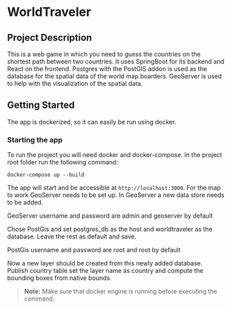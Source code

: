 # WorldTraveler


## Project Description
This is a web game in which you need to guess the countries on the shortest path between two countries.
It uses SpringBoot for its backend and React on the frontend.
Postgres with the PostGIS addon is used as the database for the spatial data of the world map boarders.
GeoServer is used to help with the visualization of the spatial data.


## Getting Started

The app is dockerized, so it can easily be run using docker.

### Starting the app
To run the project you will need docker and docker-compose. In the project root folder run the following command:

	docker-compose up --build

The app will start and be accessible at `http://localhost:3000`.
For the map to work GeoServer needs to be set up.
In GeoServer a new data store needs to be added.

GeoServer username and password are admin and geoserver by default

Chose PostGis and set postgres_db as the host and worldtraveler as the database. Leave the rest as default and save.

PostGis username and password are root and root by default

Now a new layer should be created from this newly added database. 
Publish country table set the layer name as country and compute the bounding boxes from native bounds.



> **Note:** Make sure that docker engine is running before executing the command.

